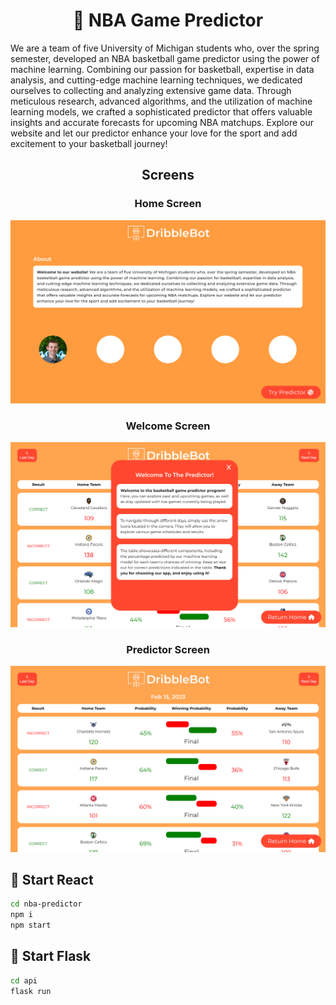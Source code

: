 <h1 align="center">🏀 NBA Game Predictor</h1>

<p>
  We are a team of five University of
            Michigan students who, over the spring semester, developed
            an NBA basketball game predictor using the power of machine
            learning. Combining our passion for basketball, expertise
            in data analysis, and cutting-edge machine learning 
            techniques, we dedicated ourselves to collecting and
            analyzing extensive game data. Through meticulous 
            research, advanced algorithms, and the utilization of
            machine learning models, we crafted a sophisticated 
            predictor that offers valuable insights and accurate 
            forecasts for upcoming NBA matchups. Explore our website 
            and let our predictor enhance your love for the sport 
            and add excitement to your basketball journey!
</p>

<h2 align="center">Screens</h2>

<h3 align="center">Home Screen</h3>
  <kbd>
    <img src="https://github.com/rettag/NBA-Game-Predictor/raw/main/assets/DribbleBot1.PNG" alt="DribbleBot1" />
  </kbd>


<h3 align="center">Welcome Screen</h3>
  <kbd>
    <img src="https://github.com/rettag/NBA-Game-Predictor/raw/main/assets/DribbleBot3.PNG" alt="DribbleBot3" />
  </kbd>


<h3 align="center">Predictor Screen</h3>
  <kbd>
    <img src="https://github.com/rettag/NBA-Game-Predictor/raw/main/assets/DribbleBot4.PNG" alt="DribbleBot4" />
  </kbd>


<h2>🚀 Start React</h2>

```bash
cd nba-predictor
npm i
npm start
```

<h2>🐍 Start Flask</h2>

```bash
cd api
flask run
```




